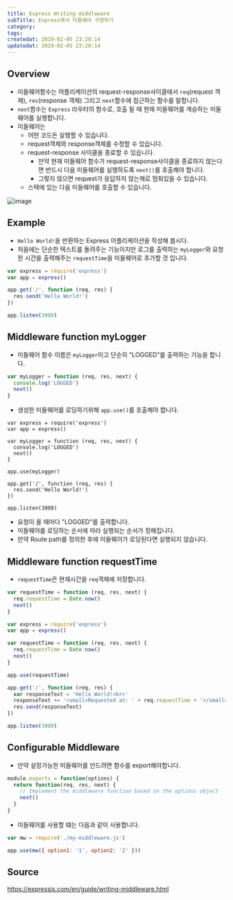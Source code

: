 ```yaml
---
title: Express Writing middleware
subTitle: Express에서 미들웨어 구현하기
category: 
tags: 
createdat: 2019-02-05 23:20:14
updatedat: 2019-02-05 23:20:14
---
```


## Overview

* 미들웨어함수는 어플리케이션의 request-response사이클에서 `req`(request 객체), `res`(response 객체) 그리고 `next`함수에 접근하는 함수를 말합니다.
* `next`함수는 `Express` 라우터의 함수로, 호출 될 때 현재 미들웨어를 계승하는 미들웨어를 실행합니다.
* 미들웨어는
  * 어떤 코드든 실행할 수 있습니다.
  * request객체와 response객체를 수정할 수 있습니다.
  * request-response 사이클을 종료할 수 있습니다.
    * 만약 현재 미들웨어 함수가 request-response사이클을 종료하지 않는다면 반드시 다음 미들웨어를 실행하도록 `next()`를 호출해야 합니다.
    * 그렇지 않으면 request가 응답하지 않는채로 멈춰있을 수 있습니다.
  * 스택에 있는 다음 미들웨어를 호출할 수 있습니다.

![image](https://user-images.githubusercontent.com/37322757/47728812-6dd09900-dca2-11e8-9d02-f3752de17933.png)

## Example

* `Hello World!`을 반환하는 Express 어플리케이션을 작성해 봅시다.
* 처음에는 단순한 텍스트를 돌려주는 기능이지만 로그를 출력하는 `myLogger`와 요청한 시간을 출력해주는 `requestTime`을 미들웨어로 추가할 것 입니다.

```javascript
var express = require('express')
var app = express()

app.get('/', function (req, res) {
  res.send('Hello World!')
})

app.listen(3000)
```
   
## Middleware function myLogger

* 미들웨어 함수 이름은 `myLogger`이고 단순히 "LOGGED"를 출력하는 기능을 합니다.

```javascript
var myLogger = function (req, res, next) {
  console.log('LOGGED')
  next()
}
```

* 생성한 미들웨어를 로딩하기위해 `app.use()`를 호출해야 합니다.

```javscript
var express = require('express')
var app = express()

var myLogger = function (req, res, next) {
  console.log('LOGGED')
  next()
}

app.use(myLogger)

app.get('/', function (req, res) {
  res.send('Hello World!')
})

app.listen(3000)
```

* 요청이 올 때마다 "LOGGED"를 출력합니다.
* 미들웨어를 로딩하는 순서에 따라 실행되는 순서가 정해집니다.
* 만약 Route path를 정의한 후에 미들웨어가 로딩된다면 실행되지 않습니다.


## Middleware function requestTime

* `requestTime`은 현재시간을 `req`객체에 저장합니다.

```javascript
var requestTime = function (req, res, next) {
  req.requestTime = Date.now()
  next()
}
```

```javascript
var express = require('express')
var app = express()

var requestTime = function (req, res, next) {
  req.requestTime = Date.now()
  next()
}

app.use(requestTime)

app.get('/', function (req, res) {
  var responseText = 'Hello World!<br>'
  responseText += '<small>Requested at: ' + req.requestTime + '</small>'
  res.send(responseText)
})

app.listen(3000)
```

## Configurable Middleware

* 만약 설정가능한 미들웨어를 만드려면 함수를 export해야합니다.

```javascript
module.exports = function(options) {
  return function(req, res, next) {
    // Implement the middleware function based on the options object
    next()
  }
}
```

* 미들웨어를 사용할 떄는 다음과 같이 사용합니다.

```javascript
var mw = require('./my-middleware.js')

app.use(mw({ option1: '1', option2: '2' }))
```

## Source
https://expressjs.com/en/guide/writing-middleware.html
